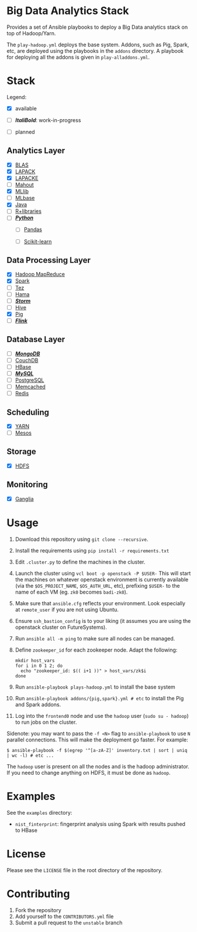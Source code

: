 # Big Data Analytics Stack

Provides a set of Ansible playbooks to deploy a Big Data analytics
stack on top of Hadoop/Yarn.

The `play-hadoop.yml` deploys the base system. Addons, such as Pig,
Spark, etc, are deployed using the playbooks in the `addons`
directory. A playbook for deploying all the addons is given in
`play-alladdons.yml`.


# Stack

Legend:
  - [X] available
  - [ ] **_ItaliBold_**: work-in-progress
  - [ ] planned


## Analytics Layer

- [X] [BLAS](http://www.netlib.org/blas/)
- [X] [LAPACK](http://www.netlib.org/lapack/)
- [X] [LAPACKE](http://www.netlib.org/lapack/lapacke.html)
- [ ] [Mahout](http://mahout.apache.org/)
- [X] [MLlib](http://spark.apache.org/docs/latest/mllib-guide.html)
- [ ] [MLbase](http://www.mlbase.org/)
- [X] [Java](https://www.java.com/en/)
- [ ] [R+libraries](https://cran.r-project.org/web/packages/available_packages_by_date.html)
- [ ] [**_Python_**](https://www.python.org/)
  * [ ] [Pandas](http://pandas.pydata.org/)
  * [ ] [Scikit-learn](http://scikit-learn.org/stable/)


## Data Processing Layer

- [X] [Hadoop MapReduce](https://hadoop.apache.org/docs/r1.2.1/mapred_tutorial.html)
- [X] [Spark](http://spark.apache.org/)
- [ ] [Tez](https://tez.apache.org/)
- [ ] [Hama](https://hama.apache.org/)
- [ ] [**_Storm_**](http://storm.apache.org/)
- [ ] [Hive](https://hive.apache.org/)
- [X] [Pig](https://pig.apache.org/)
- [ ] [**_Flink_**](https://flink.apache.org/)

## Database Layer

- [ ] [**_MongoDB_**](https://www.mongodb.org/)
- [ ] [CouchDB](http://couchdb.apache.org/)
- [ ] [HBase](https://hbase.apache.org/)
- [ ] [**_MySQL_**](https://www.mysql.com/)
- [ ] [PostgreSQL](https://www.mysql.com/)
- [ ] [Memcached](http://memcached.org/)
- [ ] [Redis](http://redis.io/)

## Scheduling

  * [X] [YARN](https://hadoop.apache.org/docs/r2.7.1/hadoop-yarn/hadoop-yarn-site/FairScheduler.html)
  * [ ] [Mesos](http://mesos.apache.org/)

## Storage

  * [X] [HDFS](https://hadoop.apache.org/docs/r1.2.1/hdfs_design.html)

## Monitoring

  * [X] [Ganglia](http://ganglia.info/?p=88)


# Usage

1. Download this repository using `git clone --recursive`.
1. Install the requirements using `pip install -r requirements.txt`
1. Edit `.cluster.py` to define the machines in the cluster.
1. Launch the cluster using `vcl boot -p openstack -P $USER-` This
   will start the machines on whatever openstack environment is
   currently available (via the `$OS_PROJECT_NAME`, `$OS_AUTH_URL`,
   etc), prefixing `$USER-` to the name of each VM (eg. `zk0` becomes
   `badi-zk0`).
1. Make sure that `ansible.cfg` reflects your environment. Look
   especially at `remote_user` if you are not using Ubuntu.
1. Ensure `ssh_bastion_config` is to your liking (it assumes you are
   using the openstack cluster on FutureSystems).
1. Run `ansible all -m ping` to make sure all nodes can be managed.
1. Define `zookeeper_id` for each zookeeper node. Adapt the following:

    ```
    mkdir host_vars
    for i in 0 1 2; do
      echo "zookeeper_id: $(( i+1 ))" > host_vars/zk$i
    done
    ```

1. Run `ansible-playbook plays-hadoop.yml` to install the base system
1. Run `ansible-playbook addons/{pig,spark}.yml # etc` to install the
   Pig and Spark addons.
1. Log into the `frontend0` node and use the `hadoop` user (`sudo su - hadoop`) to run jobs on the cluster.


Sidenote: you may want to pass the `-f <N>` flag to `ansible-playbook` to use `N` parallel connections.
This will make the deployment go faster.
For example:

```
$ ansible-playbook -f $(egrep '^[a-zA-Z]' inventory.txt | sort | uniq | wc -l) # etc ...
```

The `hadoop` user is present on all the nodes and is the hadoop administrator.
If you need to change anything on HDFS, it must be done as `hadoop`.


# Examples

See the `examples` directory:

- `nist_finterprint`: fingerprint analysis using Spark with results pushed to HBase


# License

Please see the `LICENSE` file in the root directory of the repository.


# Contributing

1. Fork the repository
1. Add yourself to the `CONTRIBUTORS.yml` file
1. Submit a pull request to the `unstable` branch


<!-- # Stack Components -->

<!-- This is a list of the components with the associated information: -->
<!-- - description of purpose -->
<!-- - summary of general usage -->
<!-- - references (with links) to any scientific publications by the authors -->
<!-- - official documentation -->
<!-- - links to third party tutorials and demonstrations -->

<!-- The name of the technology should link to the project webpage -->
